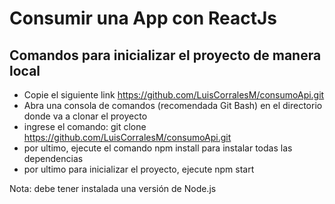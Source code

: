 # Consumir una App con ReactJs

## Comandos para inicializar el proyecto de manera local

* Copie el siguiente link https://github.com/LuisCorralesM/consumoApi.git
* Abra una consola de comandos (recomendada Git Bash) en el directorio donde va a clonar el proyecto
* ingrese el comando: git clone https://github.com/LuisCorralesM/consumoApi.git
* por ultimo, ejecute el comando npm install para instalar todas las dependencias
* por ultimo para inicializar el proyecto, ejecute npm start

Nota: debe tener instalada una versión de Node.js

